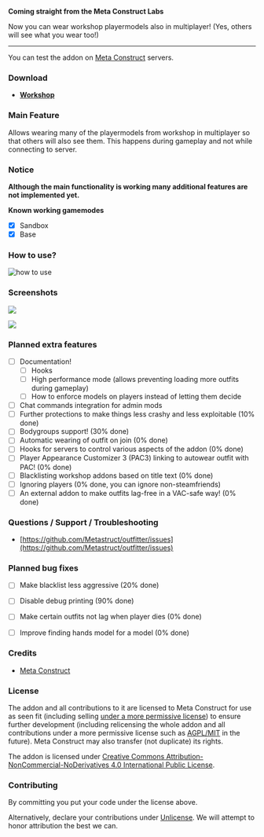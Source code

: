 **Coming straight from the Meta Construct Labs**


Now you can wear workshop playermodels also in multiplayer! (Yes, others will see what you wear too!)

---

You can test the addon on [Meta Construct](http://metastruct.net) servers.

### Download

 - [**Workshop**](http://steamcommunity.com/sharedfiles/filedetails/?id=882463775)

### Main Feature
Allows wearing many of the playermodels from workshop in multiplayer so that others will also see them. This happens during gameplay and not while connecting to server.

### Notice
**Although the main functionality is working many additional features are not implemented yet.**

**Known working gamemodes**
- [x] Sandbox
- [x] Base

### How to use?

![how to use](http://i.imgur.com/BCuhbp1.png "outfitter opens from context menu")

### Screenshots

![](http://i.imgur.com/hFsWKi4.png)

![](http://i.imgur.com/z8T362B.png)

### Planned extra features

- [ ] Documentation!
    - [ ] Hooks
    - [ ] High performance mode (allows preventing loading more outfits during gameplay)
    - [ ] How to enforce models on players instead of letting them decide
- [ ] Chat commands integration for admin mods
- [ ] Further protections to make things less crashy and less exploitable (10% done)
- [ ] Bodygroups support! (30% done)
- [ ] Automatic wearing of outfit on join (0% done)
- [ ] Hooks for servers to control various aspects of the addon (0% done)
- [ ] Player Appearance Customizer 3 (PAC3) linking to autowear outfit with PAC! (0% done)
- [ ] Blacklisting workshop addons based on title text (0% done)
- [ ] Ignoring players (0% done, you can ignore non-steamfriends)
- [ ] An external addon to make outfits lag-free in a VAC-safe way! (0% done)

### Questions / Support / Troubleshooting

 - [https://github.com/Metastruct/outfitter/issues](https://github.com/Metastruct/outfitter/issues)

### Planned bug fixes

 - [ ] Make blacklist less aggressive (20% done)
 - [ ] Disable debug printing (90% done)
 - [ ] Make certain outfits not lag when player dies (0% done)
 - [ ] Improve finding hands model for a model (0% done)


### Credits

 - [Meta Construct](http://metastruct.net)
 
### License

The addon and all contributions to it are licensed to Meta Construct for use as seen fit (including selling [under a more permissive license](https://creativecommons.org/licenses/by-nd/4.0/)) to ensure further development (including relicensing the whole addon and all contributions under a more permissive license such as [AGPL/MIT](https://choosealicense.com/) in the future). Meta Construct may also transfer (not duplicate) its rights.

The addon is licensed under [Creative Commons Attribution-NonCommercial-NoDerivatives 4.0 International Public License]( https://creativecommons.org/licenses/by-nc-nd/4.0/).


### Contributing

By committing you put your code under the license above.

Alternatively, declare your contributions under [Unlicense](http://unlicense.org). We will attempt to honor attribution the best we can.
